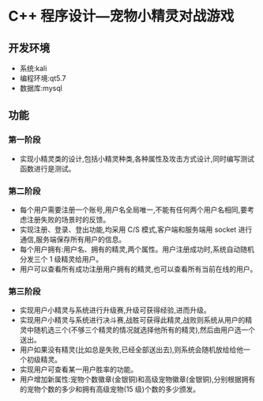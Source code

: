 # C++ 程序设计—宠物小精灵对战游戏 #

## 开发环境 ##
  * 系统:kali
  * 编程环境:qt5.7
  * 数据库:mysql

## 功能 ##

### 第一阶段 ###
  * 实现小精灵类的设计,包括小精灵种类,各种属性及攻击方式设计,同时编写测试函数进行是测试。

### 第二阶段 ###
  * 每个用户需要注册一个账号,用户名全局唯一,不能有任何两个用户名相同,要考虑注册失败的场景时的反馈。
  * 实现注册、登录、登出功能,均采用 C/S 模式,客户端和服务端用 socket 进行通信,服务端保存所有用户的信息。
  * 每个用户拥有:用户名、拥有的精灵,两个属性。用户注册成功时,系统自动随机分发三个 1 级精灵给用户。
  * 用户可以查看所有成功注册用户拥有的精灵,也可以查看所有当前在线的用户。

### 第三阶段 ###
  * 实现用户小精灵与系统进行升级赛,升级可获得经验,进而升级。
  * 实现用户小精灵与系统进行决斗赛,战胜可获得此精灵,战败则系统从用户的精灵中随机选三个(不够三个精灵的情况就选择他所有的精灵),然后由用户选一个送出。
  * 用户如果没有精灵(比如总是失败,已经全部送出去),则系统会随机放给给他一个初级精灵。
  * 实现用户可查看某一用户胜率的功能。
  * 用户增加新属性:宠物个数徽章(金银铜)和高级宠物徽章(金银铜),分别根据拥有的宠物个数的多少和拥有高级宠物(15 级)个数的多少颁发。
